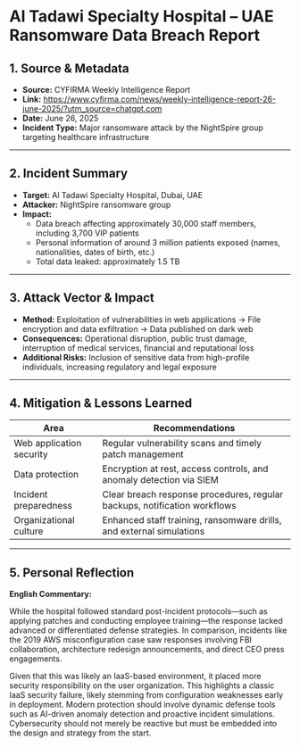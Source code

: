 # Al Tadawi Specialty Hospital – UAE Ransomware Data Breach Report

## 1. Source & Metadata
- **Source:** CYFIRMA Weekly Intelligence Report  
- **Link:** https://www.cyfirma.com/news/weekly-intelligence-report-26-june-2025/?utm_source=chatgpt.com  
- **Date:** June 26, 2025  
- **Incident Type:** Major ransomware attack by the NightSpire group targeting healthcare infrastructure

---

## 2. Incident Summary
- **Target:** Al Tadawi Specialty Hospital, Dubai, UAE
- **Attacker:** NightSpire ransomware group
- **Impact:**
  - Data breach affecting approximately 30,000 staff members, including 3,700 VIP patients
  - Personal information of around 3 million patients exposed (names, nationalities, dates of birth, etc.)
  - Total data leaked: approximately 1.5 TB

---

## 3. Attack Vector & Impact
- **Method:** Exploitation of vulnerabilities in web applications → File encryption and data exfiltration → Data published on dark web
- **Consequences:** Operational disruption, public trust damage, interruption of medical services, financial and reputational loss
- **Additional Risks:** Inclusion of sensitive data from high-profile individuals, increasing regulatory and legal exposure

---

## 4. Mitigation & Lessons Learned

| Area                   | Recommendations                                                   |
|------------------------|-------------------------------------------------------------------|
| Web application security | Regular vulnerability scans and timely patch management         |
| Data protection          | Encryption at rest, access controls, and anomaly detection via SIEM |
| Incident preparedness    | Clear breach response procedures, regular backups, notification workflows |
| Organizational culture   | Enhanced staff training, ransomware drills, and external simulations |

---

## 5. Personal Reflection

**English Commentary:**

While the hospital followed standard post-incident protocols—such as applying patches and conducting employee training—the response lacked advanced or differentiated defense strategies. In comparison, incidents like the 2019 AWS misconfiguration case saw responses involving FBI collaboration, architecture redesign announcements, and direct CEO press engagements.

Given that this was likely an IaaS-based environment, it placed more security responsibility on the user organization. This highlights a classic IaaS security failure, likely stemming from configuration weaknesses early in deployment. Modern protection should involve dynamic defense tools such as AI-driven anomaly detection and proactive incident simulations. Cybersecurity should not merely be reactive but must be embedded into the design and strategy from the start.


